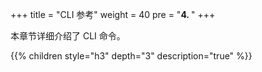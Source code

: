 +++
title = "CLI 参考"
weight = 40
pre = "<b>4. </b>"
+++

本章节详细介绍了 CLI 命令。

{{% children style="h3" depth="3" description="true" %}}